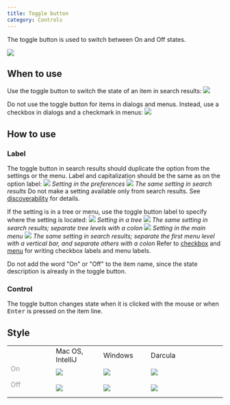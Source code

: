```yaml
---
title: Toggle button
category: Controls
---
```

The toggle button is used to switch between On and Off states.

![]({{site.baseurl}}/images/toggle_button/example.png)

## When to use

Use the toggle button to switch the state of an item in search results:
    ![]({{site.baseurl}}/images/toggle_button/example_se.png)


Do not use the toggle button for items in dialogs and menus. Instead, use a checkbox in dialogs and a checkmark in menus:
   ![]({{site.baseurl}}/images/toggle_button/when_to_use_dialog_or_menu.png)


## How to use

### Label
The toggle button in search results should duplicate the option from the settings or the menu. Label and capitalization should be the same as on the option label:
    ![]({{site.baseurl}}/images/toggle_button/label_checkbox.png)
    *Setting in the preferences*
    ![]({{site.baseurl}}/images/toggle_button/label_checkbox_se.png)
    *The same setting in search results*
Do not make a setting available only from search results. See [discoverability]({{site.baseurl}}/principles/Discoverability) for details.

If the setting is in a tree or menu, use the toggle button label to specify where the setting is located:
    ![]({{site.baseurl}}/images/toggle_button/label_tree.png)
*Setting in a tree*
    ![]({{site.baseurl}}/images/toggle_button/label_tree_se.png)
*The same setting in search results; separate tree levels with a colon*
    ![]({{site.baseurl}}/images/toggle_button/label_menu.png)
*Setting in the main menu*
    ![]({{site.baseurl}}/images/toggle_button/label_menu_se.png)
*The same setting in search results; separate the first menu level with a vertical bar, and separate others with a colon*
    Refer to [checkbox]({{site.baseurl}}/controls/checkbox) and [menu]({{site.baseurl}}/controls/menu_list) for writing checkbox labels and menu labels.

Do not add the word "On" or "Off" to the item name, since the state description is already in the toggle button.


### Control
The toggle button changes state when it is clicked with the mouse or when <kbd>Enter</kbd> is pressed on the item line.


## Style

<table>
<col width="21%">
<col width="22%">
<col width="22%">
<col width="22%">
<col width="22%">
    <tr>
        <td>  </td>
        <td style="margin-left: 20px"> Mac OS, IntelliJ </td>
        <td> Windows </td>
        <td> Darcula </td>
    </tr>
    <tr>
        <td> <p style="color: #999999; margin-top: -5px;"> On </p></td>
        <td> <img src="{{site.baseurl}}/images/toggle_button/on_mac.png" style="margin: -5px 0 0 0"></td>
        <td> <img src="{{site.baseurl}}/images/toggle_button/on_win.png" style="margin: -5px 0 0 0"></td>
        <td> <img src="{{site.baseurl}}/images/toggle_button/on_dark.png" style="margin: -5px 0 0 0"></td>
    </tr>
    <tr>
        <td> <p style="color: #999999; margin-top: -5px;"> Off </p></td>
        <td> <img src="{{site.baseurl}}/images/toggle_button/off_mac.png" style="margin: -5px 0 0 0"></td>
        <td> <img src="{{site.baseurl}}/images/toggle_button/off_win.png" style="margin: -5px 0 0 0"></td>
        <td> <img src="{{site.baseurl}}/images/toggle_button/off_dark.png" style="margin: -5px 0 0 0"></td>
    </tr>
</table>

